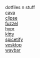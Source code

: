 dotfiles n stuff\
[cava](https://github.com/kx1999/dotfiles/tree/master/.config/cava)\
[clipse](https://github.com/kx1999/dotfiles/tree/master/.config/clipse)\
[fuzzel](https://github.com/kx1999/dotfiles/tree/master/.config/fuzzel)\
[hypr](https://github.com/kx1999/dotfiles/tree/master/.config/hypr)\
[kitty](https://github.com/kx1999/dotfiles/tree/master/.config/kitty)\
[spicetify](https://github.com/kx1999/dotfiles/tree/master/.config/spicetify)\
[vesktop](https://github.com/kx1999/dotfiles/tree/master/.config/vesktop)\
[waybar](https://github.com/kx1999/dotfiles/tree/master/.config/waybar)

